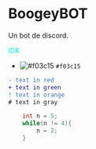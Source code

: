 # BoogeyBOT

Un bot de discord. 

<span style="color: aqua"> IDK </span>
- ![#f03c15](https://via.placeholder.com/15/f03c15/000000?text=+) `#f03c15`

```diff
- text in red
+ text in green
! text in orange
# text in gray
```

```cpp
    int n = 5;
    while(n != 4){
        n = 2;
    }
```
